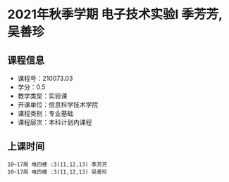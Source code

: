 # 2021年秋季学期 电子技术实验I 季芳芳, 吴善珍






## 课程信息

- 课程号：210073.03
- 学分：0.5
- 教学类型：实验课
- 开课单位：信息科学技术学院
- 课程类别：专业基础
- 课程层次：本科计划内课程

## 上课时间

```
10~17周 电四楼 :3(11,12,13) 季芳芳
10~17周 电四楼 :3(11,12,13) 吴善珍
```

